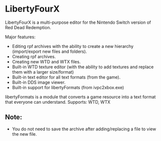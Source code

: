 # LibertyFourX
LibertyFourX is a multi-purpose editor for the Nintendo Switch version of Red Dead Redemption.

Major features:
- Editing rpf archives with the ability to create a new hierarchy (import/export new files and folders).
- Creating rpf archives.
- Creating new WTD and WTX files.
- Built-in WTD texture editor (with the ability to add textures and replace them with a larger size/format)
- Built-in text editor for all text formats (from the game).
- Built-in DDS image viewer.
- Built-in support for libertyFormats (from ivpc2xbox.exe)

libertyFormats is a module that converts a game resource into a text format that everyone can understand.
Supports: WTD, WTX

## Note:
- You do not need to save the archive after adding/replacing a file to view the new file.
